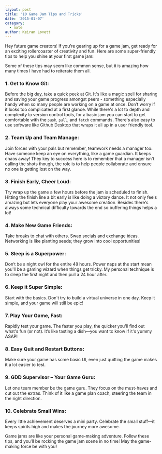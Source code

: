 ```yaml
---
layout: post
title: '10 Game Jam Tips and Tricks'
date: '2015-01-07'
category:
  - note
author: Keiran Lovett
---
```


Hey future game creators! If you're gearing up for a game jam, get ready for an exciting rollercoaster of creativity and fun. Here are some super-friendly tips to help you shine at your first game jam:

Some of these tips may seem like common sense, but it is amazing how many times I have had to reiterate them all.

### 1. Get to Know Git:
Before the big day, take a quick peek at Git. It's like a magic spell for sharing and saving your game progress amongst peers - something especially handy when so many people are working on a game at once. Don’t worry if it looks too complicated at a first glance. While there's a lot to depth and complexity to version control tools, for a basic jam you can start to get comfortable with the  `push`, `pull`, and `fetch` commands. There's also easy to use software like Github Desktop that wraps it all up in a user friendly tool.

### 2. Team Up and Team Manage:
Join forces with your pals but remember, teamwork needs a manager too. Have someone keep an eye on everything, like a game guardian. It keeps chaos away! They key to success here is to remember that a manager isn't calling the shots though, the role is to help people collaborate and ensure no one is getting lost on the way.

### 3. Finish Early, Cheer Loud:
Try wrap up the game a few hours before the jam is scheduled to finish. Hitting the finish line a bit early is like doing a victory dance. It not only feels amazing but lets everyone play your awesome creation. Besides there's always some technical difficulty towards the end so buffering things helps a lot!

### 4. Make New Game Friends:
Take breaks to chat with others. Swap socials and exchange ideas. Networking is like planting seeds; they grow into cool opportunities!

### 5. Sleep is a Superpower:
Don’t be a night owl for the entire 48 hours. Power naps at the start mean you'll be a gaming wizard when things get tricky. My personal technique is to sleep the first night and then pull a 24 hour after.

### 6. Keep it Super Simple:
Start with the basics. Don't try to build a virtual universe in one day. Keep it simple, and your game will still be epic!

### 7. Play Your Game, Fast:
Rapidly test your game. The faster you play, the quicker you'll find out what's fun (or not). It’s like tasting a dish—you want to know if it's yummy ASAP!

### 8. Easy Quit and Restart Buttons:
Make sure your game has some basic UI, even just quitting the game makes it a lot easier to test.

### 9. GDD Supervisor – Your Game Guru:
Let one team member be the game guru. They focus on the must-haves and cut out the extras. Think of it like a game plan coach, steering the team in the right direction.

### 10. Celebrate Small Wins:
Every little achievement deserves a mini party. Celebrate the small stuff—it keeps spirits high and makes the journey more awesome.

Game jams are like your personal game-making adventure. Follow these tips, and you'll be rocking the game jam scene in no time! May the game-making force be with you! 
